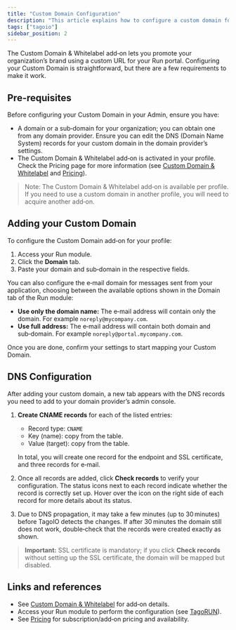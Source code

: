 ```yaml
---
title: "Custom Domain Configuration"
description: "This article explains how to configure a custom domain for your TagoIO Run portal using the Custom Domain & Whitelabel add-on, including prerequisites and how to add the domain in the Run module."
tags: ["tagoio"]
sidebar_position: 2
---
```

The Custom Domain & Whitelabel add‑on lets you promote your organization’s brand using a custom URL for your Run portal. Configuring your Custom Domain is straightforward, but there are a few requirements to make it work.

## Pre-requisites

Before configuring your Custom Domain in your Admin, ensure you have:

- A domain or a sub‑domain for your organization; you can obtain one from any domain provider. Ensure you can edit the DNS (Domain Name System) records for your custom domain in the domain provider’s settings.
- The Custom Domain & Whitelabel add‑on is activated in your profile. Check the Pricing page for more information (see [Custom Domain & Whitelabel](../../custom-domain-whitelabel) and [Pricing](https://tago.io/pricing)).

> Note: The Custom Domain & Whitelabel add‑on is available per profile. If you need to use a custom domain in another profile, you will need to acquire another add‑on.

## Adding your Custom Domain

To configure the Custom Domain add‑on for your profile:

1. Access your Run module.
2. Click the **Domain** tab.
3. Paste your domain and sub‑domain in the respective fields.

You can also configure the e‑mail domain for messages sent from your application, choosing between the available options shown in the Domain tab of the Run module:

- **Use only the domain name:** The e‑mail address will contain only the domain. For example `noreply@mycompany.com`.
- **Use full address:** The e‑mail address will contain both domain and sub‑domain. For example `noreply@portal.mycompany.com`.

Once you are done, confirm your settings to start mapping your Custom Domain.

## DNS Configuration

After adding your custom domain, a new tab appears with the DNS records you need to add to your domain provider’s admin console.

1. **Create CNAME records** for each of the listed entries:
   - Record type: `CNAME`
   - Key (name): copy from the table.
   - Value (target): copy from the table.

   In total, you will create one record for the endpoint and SSL certificate, and three records for e‑mail.

2. Once all records are added, click **Check records** to verify your configuration. The status icons next to each record indicate whether the record is correctly set up. Hover over the icon on the right side of each record for more details about its status.

3. Due to DNS propagation, it may take a few minutes (up to 30 minutes) before TagoIO detects the changes. If after 30 minutes the domain still does not work, double‑check that the records were created exactly as shown.

> **Important:** SSL certificate is mandatory; if you click **Check records** without setting up the SSL certificate, the domain will be mapped but disabled.

## Links and references

- See [Custom Domain & Whitelabel](../../custom-domain-whitelabel) for add‑on details.
- Access your Run module to perform the configuration (see [TagoRUN](../../tagorun/index)).
- See [Pricing](https://tago.io/pricing) for subscription/add‑on pricing and availability.